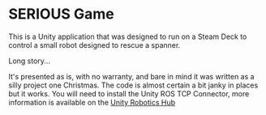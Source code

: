 SERIOUS Game
==

This is a Unity application that was designed to run on a Steam Deck to control a small robot designed to rescue a spanner.

Long story...

It's presented as is, with no warranty, and bare in mind it was written as a silly project one Christmas. The code is almost certain a bit janky in places but it works. You will need to install the Unity ROS TCP Connector, more information is available on the [Unity Robotics Hub](https://github.com/Unity-Technologies/Unity-Robotics-Hub/tree/main/tutorials/ros_unity_integration)
